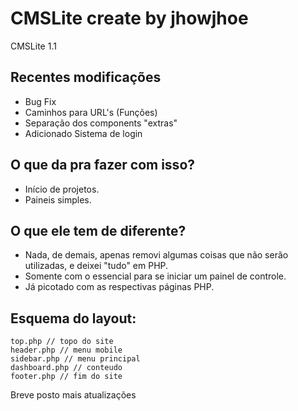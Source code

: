 # CMSLite create by jhowjhoe
CMSLite 1.1


## Recentes modificações
- Bug Fix
- Caminhos para URL's (Funções)
- Separação dos components "extras"
- Adicionado Sistema de login  

## O que da pra fazer com isso?
- Início de projetos.
- Paineis simples.

## O que ele tem de diferente?
- Nada, de demais, apenas removi algumas coisas que não serão utilizadas, e deixei "tudo" em PHP.
- Somente com o essencial para se iniciar um painel de controle.
- Já picotado com as respectivas páginas PHP.

## Esquema do layout:
```
top.php // topo do site
header.php // menu mobile
sidebar.php // menu principal
dashboard.php // conteudo
footer.php // fim do site
```

Breve posto mais atualizações
